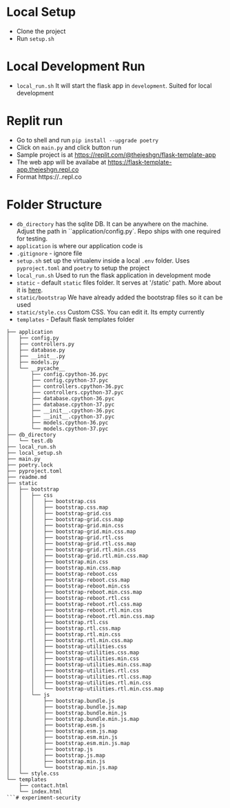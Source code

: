 # Local Setup
- Clone the project
- Run `setup.sh`

# Local Development Run
- `local_run.sh` It will start the flask app in `development`. Suited for local development

# Replit run
- Go to shell and run
    `pip install --upgrade poetry`
- Click on `main.py` and click button run
- Sample project is at https://replit.com/@thejeshgn/flask-template-app
- The web app will be availabe at https://flask-template-app.thejeshgn.repl.co
- Format https://<replname>.<username>.repl.co

# Folder Structure

- `db_directory` has the sqlite DB. It can be anywhere on the machine. Adjust the path in ``application/config.py`. Repo ships with one required for testing.
- `application` is where our application code is
- `.gitignore` - ignore file
- `setup.sh` set up the virtualenv inside a local `.env` folder. Uses `pyproject.toml` and `poetry` to setup the project
- `local_run.sh`  Used to run the flask application in development mode
- `static` - default `static` files folder. It serves at '/static' path. More about it is [here](https://flask.palletsprojects.com/en/2.0.x/tutorial/static/).
- `static/bootstrap` We have already added the bootstrap files so it can be used
- `static/style.css` Custom CSS. You can edit it. Its empty currently
- `templates` - Default flask templates folder


```
├── application
│   ├── config.py
│   ├── controllers.py
│   ├── database.py
│   ├── __init__.py
│   ├── models.py
│   └── __pycache__
│       ├── config.cpython-36.pyc
│       ├── config.cpython-37.pyc
│       ├── controllers.cpython-36.pyc
│       ├── controllers.cpython-37.pyc
│       ├── database.cpython-36.pyc
│       ├── database.cpython-37.pyc
│       ├── __init__.cpython-36.pyc
│       ├── __init__.cpython-37.pyc
│       ├── models.cpython-36.pyc
│       └── models.cpython-37.pyc
├── db_directory
│   └── test.db
├── local_run.sh
├── local_setup.sh
├── main.py
├── poetry.lock
├── pyproject.toml
├── readme.md
├── static
│   ├── bootstrap
│   │   ├── css
│   │   │   ├── bootstrap.css
│   │   │   ├── bootstrap.css.map
│   │   │   ├── bootstrap-grid.css
│   │   │   ├── bootstrap-grid.css.map
│   │   │   ├── bootstrap-grid.min.css
│   │   │   ├── bootstrap-grid.min.css.map
│   │   │   ├── bootstrap-grid.rtl.css
│   │   │   ├── bootstrap-grid.rtl.css.map
│   │   │   ├── bootstrap-grid.rtl.min.css
│   │   │   ├── bootstrap-grid.rtl.min.css.map
│   │   │   ├── bootstrap.min.css
│   │   │   ├── bootstrap.min.css.map
│   │   │   ├── bootstrap-reboot.css
│   │   │   ├── bootstrap-reboot.css.map
│   │   │   ├── bootstrap-reboot.min.css
│   │   │   ├── bootstrap-reboot.min.css.map
│   │   │   ├── bootstrap-reboot.rtl.css
│   │   │   ├── bootstrap-reboot.rtl.css.map
│   │   │   ├── bootstrap-reboot.rtl.min.css
│   │   │   ├── bootstrap-reboot.rtl.min.css.map
│   │   │   ├── bootstrap.rtl.css
│   │   │   ├── bootstrap.rtl.css.map
│   │   │   ├── bootstrap.rtl.min.css
│   │   │   ├── bootstrap.rtl.min.css.map
│   │   │   ├── bootstrap-utilities.css
│   │   │   ├── bootstrap-utilities.css.map
│   │   │   ├── bootstrap-utilities.min.css
│   │   │   ├── bootstrap-utilities.min.css.map
│   │   │   ├── bootstrap-utilities.rtl.css
│   │   │   ├── bootstrap-utilities.rtl.css.map
│   │   │   ├── bootstrap-utilities.rtl.min.css
│   │   │   └── bootstrap-utilities.rtl.min.css.map
│   │   └── js
│   │       ├── bootstrap.bundle.js
│   │       ├── bootstrap.bundle.js.map
│   │       ├── bootstrap.bundle.min.js
│   │       ├── bootstrap.bundle.min.js.map
│   │       ├── bootstrap.esm.js
│   │       ├── bootstrap.esm.js.map
│   │       ├── bootstrap.esm.min.js
│   │       ├── bootstrap.esm.min.js.map
│   │       ├── bootstrap.js
│   │       ├── bootstrap.js.map
│   │       ├── bootstrap.min.js
│   │       └── bootstrap.min.js.map
│   └── style.css
└── templates
    ├── contact.html
    └── index.html
```# experiment-security
